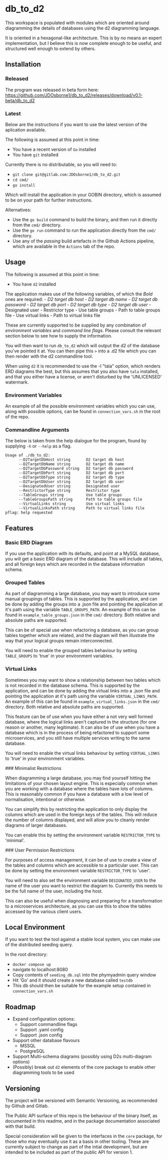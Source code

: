 # db_to_d2

This workspace is populated with modules which are oriented around diagramming the details of databases using the d2 diagramming language. 

It is oriented in a hexagonal-like architecture. This is by no means an expert implementation, but I believe this is now complete enough to be useful, and structured well enough to extend by others.


## Installation


### Released

The program was released in beta form here: https://github.com/JDOsborne1/db_to_d2/releases/download/v0.1-beta/db_to_d2 

### Latest

Below are the instructions if you want to use the latest version of the aplication available. 

The following is assumed at this point in time: 
- You have a recent version of `Go` installed
- You have `git` installed

Currently there is no distributable, so you will need to:
- `git clone git@gitlab.com:JDOsborne1/db_to_d2.git`
- `cd cmd/`
- `go install`

Which will install the application in your GOBIN directory, which is assumed to be on your path for further instructions. 

Alternatives: 
- Use the `go build` command to build the binary, and then run it directly from the `cmd/` directory.
- Use the `go run` command to run the application directly from the `cmd/` directory.
- Use any of the *passing* build artefacts in the Github Actions pipeline, which are available in the `Actions` tab of the repo.


## Usage 

The following is assumed at this point in time: 
- You have `d2` installed

The application makes use of the following variables, of which the *Bold* ones are required: 
    - *D2 target db host*
    - *D2 target db name*
    - *D2 target db password*
    - *D2 target db port*
    - *D2 target db type*
    - *D2 target db user*
    - Designated user
    - Restrictor type
    - Use table groups
    - Path to table groups file
    - Use virtual links
    - Path to virtual links file

These are currently supported to be supplied by any combination of _environment variables_ and _command line flags_. Please consult the relevant section below to see how to supply the information.

You will then want to run `db_to_d2` which will output the d2 of the database you've pointed it at. You can then pipe this `>` into a .d2 file which you can then render with the d2 commandline tool. 

When using `d2` it is recommended to use the -l "tala" option, which renders ERD diagrams the best, but this assumes that you also have `tala` installed, and that you either have a license, or aren't disturbed by the 'UNLICENSED' watermark.


### Environment Variables 

An example of all the possible environment variables which you can use, along with possible options, can be found in `connection_vars.sh` in the root of the repo. 


### Commandline Arguments

The below is taken from the help dialogue for the program, found by supplying `-h` or `--help` as a flag.

```
Usage of ./db_to_d2:
      --D2TargetDbHost string       D2 target db host
      --D2TargetDbName string       D2 target db name
      --D2TargetDbPassword string   D2 target db password
      --D2TargetDbPort string       D2 target db port
      --D2TargetDbType string       D2 target db type
      --D2TargetDbUser string       D2 target db user
      --DesignatedUser string       Designated user
      --RestrictorType string       Restrictor type
      --TableGroups string          Use table groups
      --TableGroupsPath string      Path to table groups file
      --VirtualLinks string         Use virtual links
      --VirtualLinksPath string     Path to virtual links file
pflag: help requested
```

## Features

### Basic ERD Diagram

If you use the application with its defaults, and point at a MySQL database, you will get a basic ERD diagram of the database. This will include all tables, and all foreign keys which are recorded in the database information schema.


### Grouped Tables


As part of diagramming a large database, you may want to introduce some manual groupings of tables. This is supported by the application, and can be done by adding the groups into a .json file and pointing the application at it's path using the variable `TABLE_GROUPS_PATH`. An example of this can be found in `example_table_groups.json` in the `cmd/` directory. Both relative and absolute paths are supported.

This can be of special use when refactoring a database, as you can group tables together which are related, and the diagram will then illustrate the way that your logical groups remain interconnected.

You will need to enable the grouped tables behaviour by setting `TABLE_GROUPS` to 'true' in your environment variables.


### Virtual Links


Sometimes you may want to show a relationship between two tables which is not recorded in the database schema. This is supported by the application, and can be done by adding the virtual links into a .json file and pointing the application at it's path using the variable `VIRTUAL_LINKS_PATH`. An example of this can be found in `example_virtual_links.json` in the `cmd/` directory. Both relative and absolute paths are supported.

This feature can be of use when you have either a not very well formed database, where the logical links aren't captured in the structure (for one reason or another, many legitimate). It can also be of use when you have a database which is in the process of being refactored to support some microservices, and you still have multiple services writing to the same database.

You will need to enable the virtual links behaviour by setting `VIRTUAL_LINKS` to 'true' in your environment variables.


### Minimalist Restrictions


When diagramming a large database, you may find yourself hitting the limitations of your chosen layout engine. This is especially common when you are working with a database where the tables have lots of columns. This is reasonably common if you have a database with a low level of normalisation, intentional or otherwise. 

You can simplify this by restricting the application to only display the columns which are used in the foreign keys of the tables. This will reduce the number of columns displayed, and will allow you to cleanly render diagrams of larger databases.

You can enable this by setting the environment variable `RESTRICTOR_TYPE` to 'minimal'. 


### User Permission Restrictions


For purposes of access management, it can be of use to create a view of the tables and columns which are accessible to a particular user. This can be done by setting the environment variable `RESTRICTOR_TYPE` to 'user'. 

You will need to also set the environment variable `DESIGNATED_USER` to the name of the user you want to restrict the diagram to. Currently this needs to be the full name of the user, including the host.

This can also be useful when diagnosing and preparing for a transformation to a microservices architecture, as you can use this to show the tables accessed by the various client users. 

## Local Environment

If you want to test the tool against a stable local system, you can make use of the distributed seeding query. 

In the root directory: 
- `docker compose up`
- navigate to localhost:8080
- Copy contents of `seeding_db.sql` into the phymyadmin query window
- Hit 'Go' and it should create a new database called `testdb`
- This db should then be suitable for the example setup contained in `connection_vars.sh`

## Roadmap

- Expand configuration options:
    - Support commandline flags
    - Support .yaml config
    - Support .json config
- Support other database flavours
    - MSSQL
    - PostgreSQL
- Support Multi-schema diagrams (possibly using D2s multi-diagram options)
- (Possibly) break out `d2` elements of the core package to enable other diagramming tools to be used

## Versioning

The project will be versioned with Semantic Versioning, as recommended by Github and Gitlab.

The Public API surface of this repo is the behaviour of the binary itself, as documented in this readme, and in the package documentation associated with that build. 

Special consideration will be given to the interfaces in the `core` package, for those who may eventually use it as a basis in other tooling. These are currently subject to change as part of the intial development, but are intended to be included as part of the public API for version 1.
